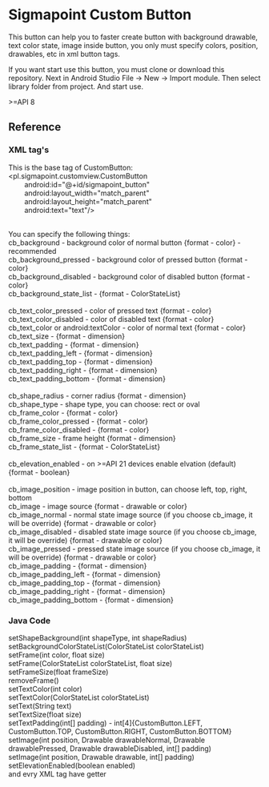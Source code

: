 <h1> Sigmapoint Custom Button </h1>

<p> This button can help you to faster create button with background drawable, text color state, image inside button,
you only must specify colors, position, drawables, etc in xml button tags.</p>
<p> If you want start use this button, you must clone or download this repository. Next in Android Studio File -> New -> Import module.
Then select library folder from project. And start use. </p>
<p> >=API 8 </p>

<h2> Reference </h2>
<h3> XML tag's </h3>

This is the base tag of CustomButton:<br>
\<pl.sigmapoint.customview.CustomButton<br>
     &emsp;&emsp;   android:id="@+id/sigmapoint_button"<br>
     &emsp;&emsp;   android:layout_width="match_parent"<br>
     &emsp;&emsp;   android:layout_height="match_parent"<br>
     &emsp;&emsp;   android:text="text"/><br>
</br>
<p> You can specify the following things:<br>
cb_background - background color of normal button  {format - color} - recommended <br>
cb_background_pressed - background color of pressed button {format - color} <br>
cb_background_disabled - background color of disabled button {format - color} <br>
cb_background_state_list - {format - ColorStateList} <br>
<br>
cb_text_color_pressed - color of pressed text {format - color} <br>
cb_text_color_disabled - color of disabled text {format - color}  <br>
cb_text_color or android:textColor - color of normal text {format - color} <br>
cb_text_size - {format - dimension} <br>
cb_text_padding - {format - dimension} <br>
cb_text_padding_left - {format - dimension} <br>
cb_text_padding_top - {format - dimension} <br>
cb_text_padding_right - {format - dimension} <br>
cb_text_padding_bottom - {format - dimension} <br>
<br>
cb_shape_radius - corner radius {format - dimension}<br>
cb_shape_type - shape type, you can choose: rect or oval <br>
cb_frame_color - {format - color} <br>
cb_frame_color_pressed - {format - color} <br>
cb_frame_color_disabled - {format - color} <br>
cb_frame_size - frame height {format - dimension} <br>
cb_frame_state_list - {format - ColorStateList} <br>
<br>
cb_elevation_enabled - on >=API 21 devices enable elvation (default) {format - boolean} <br>
<br>
cb_image_position - image position in button, can choose left, top, right, bottom <br>
cb_image - image source {format - drawable or color} <br>
cb_image_normal - normal state image source (if you choose cb_image, it will be override) {format - drawable or color} <br>
cb_image_disabled - disabled state image source (if you choose cb_image, it will be override) {format - drawable or color} <br>
cb_image_pressed - pressed state image source (if you choose cb_image, it will be override) {format - drawable or color} <br>
cb_image_padding - {format - dimension} <br>
cb_image_padding_left - {format - dimension} <br>
cb_image_padding_top - {format - dimension} <br>
cb_image_padding_right - {format - dimension} <br>
cb_image_padding_bottom - {format - dimension} <br> </p>
<h3> Java Code </h3>
setShapeBackground(int shapeType, int shapeRadius) <br>
setBackgroundColorStateList(ColorStateList colorStateList) <br>
setFrame(int color, float size)	<br>
setFrame(ColorStateList colorStateList, float size) <br>
setFrameSize(float frameSize) <br>
removeFrame() <br>
setTextColor(int color) <br>
setTextColor(ColorStateList colorStateList) <br>
setText(String text) <br>
setTextSize(float size) <br>
setTextPadding(int[] padding) - int[4]{CustomButton.LEFT, CustomButton.TOP, CustomButton.RIGHT, CustomButton.BOTTOM} <br>
setImage(int position, Drawable drawableNormal, Drawable drawablePressed, Drawable drawableDisabled, int[] padding) <br>
setImage(int position, Drawable drawable, int[] padding) <br>
setElevationEnabled(boolean enabled) <br>
and evry XML tag have getter <br>
